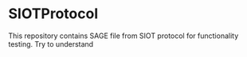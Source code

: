 # SIOTProtocol
This repository contains SAGE file from SIOT protocol for functionality testing.
Try to understand
